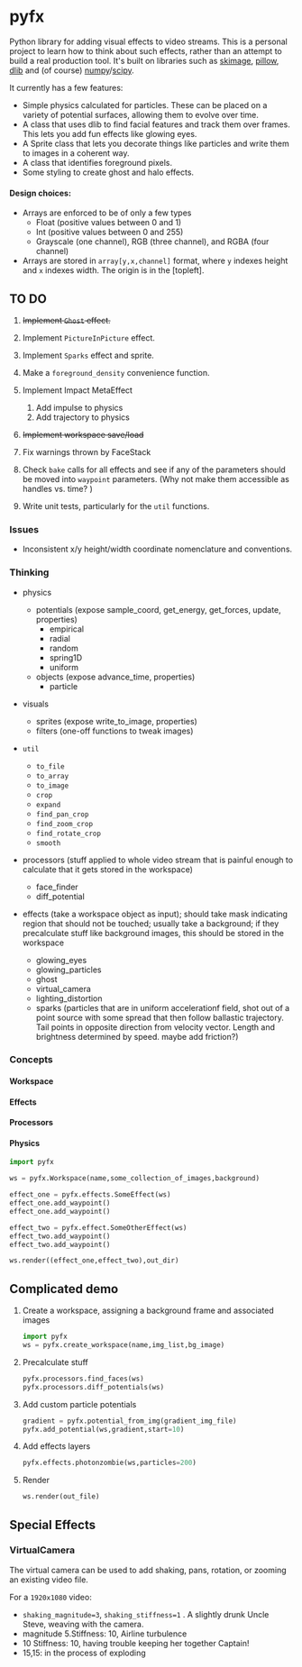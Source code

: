 # pyfx

Python library for adding visual effects to video streams.  This is a personal
project to learn how to think about such effects, rather than an attempt to
build a real production tool.  It's built on libraries such as
[skimage](https://scikit-image.org/), [pillow](https://pillow.readthedocs.io/),
[dlib](http://dlib.net/) and (of course)
[numpy](http://www.numpy.org/)/[scipy](https://www.scipy.org/).

It currently has a few features:

+ Simple physics calculated for particles.  These can be placed on a variety
  of potential surfaces, allowing them to evolve over time.
+ A class that uses dlib to find facial features and track them over frames.  
  This lets you add fun effects like glowing eyes.
+ A Sprite class that lets you decorate things like particles and write them
  to images in a coherent way.
+ A class that identifies foreground pixels.
+ Some styling to create ghost and halo effects.  

####  Design choices:

+ Arrays are enforced to be of only a few types
    + Float (positive values between 0 and 1)
    + Int (positive values between 0 and 255)
    + Grayscale (one channel), RGB (three channel), and RGBA (four channel)
+ Arrays are stored in `array[y,x,channel]` format, where `y` indexes height and  `x`  indexes width.   The origin is in the [topleft].

## TO DO

1. ~~Implement `Ghost` effect.~~
2. Implement `PictureInPicture` effect.
3. Implement `Sparks`  effect and sprite.
4. Make a `foreground_density` convenience function.
5. Implement Impact MetaEffect
   1. Add impulse to physics
   2. Add trajectory to physics

6. ~~Implement workspace save/load~~
7. Fix warnings thrown by FaceStack
8. Check `bake` calls for all effects and see if any of the parameters should be moved into `waypoint` parameters.  (Why not make them accessible as handles vs. time? )
9. Write unit tests, particularly for the `util`  functions. 

### Issues

+ Inconsistent x/y height/width coordinate nomenclature and conventions.



### Thinking

+ physics

  + potentials (expose sample_coord, get_energy, get_forces, update, properties)
    + empirical
    + radial
    + random
    + spring1D
    + uniform
  + objects (expose advance_time, properties)
    + particle

+ visuals

  + sprites (expose write_to_image, properties)
  + filters (one-off functions to tweak images)

+ `util`
  + `to_file` 
  + `to_array`
  + `to_image` 
  + `crop`
  + `expand`
  + `find_pan_crop`
  + `find_zoom_crop`
  + `find_rotate_crop`
  + `smooth`

+ processors (stuff applied to whole video stream that is painful enough to calculate that it gets stored in the workspace)

  + face_finder
  + diff_potential

+ effects (take a workspace object as input); should take mask indicating region that should not be touched; usually take a background; if they precalculate stuff like background images, this should be stored in the workspace

  + glowing_eyes
  + glowing_particles
  + ghost
  + virtual_camera
  + lighting_distortion
  + sparks (particles that are in uniform accelerationf field, shot out of a point source with some spread that then follow ballastic trajectory.  Tail points in opposite direction from velocity vector.  Length and brightness determined by speed.  maybe add friction?)



### Concepts

#### Workspace

#### Effects

#### Processors

#### Physics








```python
import pyfx

ws = pyfx.Workspace(name,some_collection_of_images,background)

effect_one = pyfx.effects.SomeEffect(ws)
effect_one.add_waypoint()
effect_one.add_waypoint()

effect_two = pyfx.effect.SomeOtherEffect(ws)
effect_two.add_waypoint()
effect_two.add_waypoint()

ws.render((effect_one,effect_two),out_dir)


```









## Complicated demo

1. Create a workspace, assigning a background frame and associated images

   ```python
   import pyfx
   ws = pyfx.create_workspace(name,img_list,bg_image)
   ```

2. Precalculate stuff

   ```python
   pyfx.processors.find_faces(ws)
   pyfx.processors.diff_potentials(ws)
   ```

3. Add custom particle potentials

   ```python
   gradient = pyfx.potential_from_img(gradient_img_file)
   pyfx.add_potential(ws,gradient,start=10)
   ```

4. Add effects layers

   ```python
   pyfx.effects.photonzombie(ws,particles=200)
   ```

5. Render

   ```python
   ws.render(out_file)
   ```



## Special Effects

### VirtualCamera

The virtual camera can be used to add shaking, pans, rotation, or zooming an existing video file.

For a `1920x1080`  video: 

+ `shaking_magnitude=3`, `shaking_stiffness=1` .  A slightly drunk Uncle Steve, weaving with the camera.   
+ magnitude 5.Stiffness: 10,  Airline turbulence
+ 10 Stiffness: 10, having trouble keeping her together Captain!
+ 15,15: in the process of exploding

